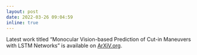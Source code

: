 ```yaml
---
layout: post
date: 2022-03-26 09:04:59
inline: true
---
```

Latest work titled “Monocular Vision-based Prediction of Cut-in Maneuvers with LSTM Networks” is available on [ArXiV.org](https://arxiv.org/abs/2203.10707).
